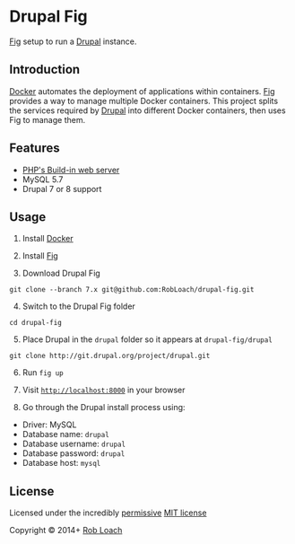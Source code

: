 # Drupal Fig

[Fig](http://fig.sh) setup to run a [Drupal](http://drupal.org) instance.


## Introduction

[Docker](http://docker.com) automates the deployment of applications within
containers. [Fig](http://fig.sh) provides a way to manage multiple Docker
containers. This project splits the services required by
[Drupal](http://drupal.org) into different Docker containers, then uses Fig
to manage them.


## Features

* [PHP's Build-in web server](http://php.net/manual/en/features.commandline.webserver.php)
* MySQL 5.7
* Drupal 7 or 8 support


## Usage

1. Install [Docker](http://docker.com)

2. Install [Fig](http://fig.sh)

3. Download Drupal Fig
  ```
  git clone --branch 7.x git@github.com:RobLoach/drupal-fig.git
  ```

4. Switch to the Drupal Fig folder
  ```
  cd drupal-fig
  ```

5. Place Drupal in the `drupal` folder so it appears at `drupal-fig/drupal`
  ```
  git clone http://git.drupal.org/project/drupal.git
  ```

6. Run `fig up`

7. Visit [`http://localhost:8000`](http://localhost:8000) in your browser

8. Go through the Drupal install process using:
  * Driver: MySQL
  * Database name: `drupal`
  * Database username: `drupal`
  * Database password: `drupal`
  * Database host: `mysql`


## License

Licensed under the incredibly [permissive](http://en.wikipedia.org/wiki/Permissive_free_software_licence) [MIT license](http://creativecommons.org/licenses/MIT/)

Copyright &copy; 2014+ [Rob Loach](http://robloach.net)
